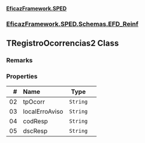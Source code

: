 #### [EficazFramework.SPED](EficazFrameworkSPED.md 'EficazFramework SPED')
### [EficazFramework.SPED.Schemas.EFD_Reinf](EficazFramework.SPED.Schemas.EFD_Reinf.md 'EficazFramework.SPED.Schemas.EFD_Reinf')

## TRegistroOcorrencias2 Class

### Remarks
### Properties

| # | Name | Type | |
| ---: | :--- | :---: | :--- |
| 02 | tpOcorr | `String` |  |
| 03 | localErroAviso | `String` |  |
| 04 | codResp | `String` |  |
| 05 | dscResp | `String` |  |
